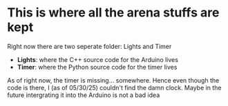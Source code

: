 # This is where all the arena stuffs are kept
Right now there are two seperate folder: Lights and Timer
* **Lights**: where the C++ source code for the Arduino lives
* **Timer**: where the Python source code for the timer lives

As of right now, the timer is missing... somewhere. Hence even though the code is there, I (as of 05/30/25) couldn't find the damn clock. Maybe in the future intergrating it into the Arduino is not a bad idea
